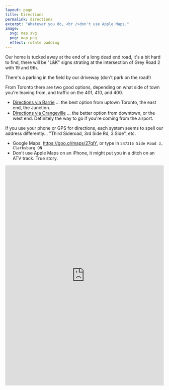 ```yaml
---
layout: page
title: Directions
permalink: directions
excerpt: "Whatever you do, <br />don't use Apple Maps."
image:
  svg: map.svg
  png: map.png
  effect: rotate padding
---
```


Our home is tucked away at the end of a long dead end road, it's a bit hard to find, there will be "L&K" signs strating at the intersection of Grey Road 2 with 19 and 9th.

There's a parking in the field by our driveway (don't park on the road!)

From Toronto there are two good options, depending on what side of town you're leaving from, and traffic on the 401, 410, and 400.

* [Directions via Barrie](https://www.evernote.com/l/ACiKYzXHU1NFo7I8s5xCHCezHsHtyFOuEtA) ... the best option from uptown Toronto, the east end, the Junction.
* [Directions via Orangeville](https://www.evernote.com/l/ACgOxijid59FPbb5_R1c2C6SK0Jf7p2U4no) ... the better option from downtown, or the west end. Definitely the way to go if you're coming from the airport.

If you use your phone or GPS for directions, each system seems to spell our address differently... "Third Sideroad, 3rd Side Rd, 3 Side", etc.

* Google Maps: <https://goo.gl/maps/27qlY>, or type in ```547316 Side Road 3, Clarksburg ON```
* Don't use Apple Maps on an iPhone, it might put you in a ditch on an ATV track.  True story.


<iframe width='100%' height='700px' frameBorder='0' src='https://a.tiles.mapbox.com/v4/lobp.ng3fga55/attribution,zoompan,zoomwheel,geocoder.html?access_token=pk.eyJ1IjoibG9icCIsImEiOiJjN3E3cHNFIn0.wzwgKdJM1apIg_CO9yO73A'></iframe>

